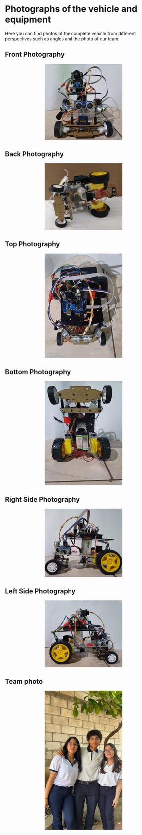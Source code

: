 <h1>Photographs of the vehicle and equipment</h1>
Here you can find photos of the complete vehicle from different perspectives such as angles and the photo of our team.
<h2>Front Photography</h2>
<p align="center">
  <img src="https://github.com/MVP-16/MVP_FMT/blob/main/Photos/a11%20(2).jpeg?raw=true" alt="Ackermann Steering sketch" width="250" />
</p>
<h2>Back 
Photography </h2>
<p align="center">
  <img src="https://github.com/MVP-16/MVP_FMT/blob/main/Photos/Car/abj.jpeg?raw=true" alt="Ackermann Steering sketch" width="250" />
</p>
<h2>Top Photography </h2><p align="center">
  <img src="https://github.com/MVP-16/MVP_FMT/blob/main/Photos/a7%20(2).jpeg?raw=true" alt="Ackermann Steering sketch" width="250" />
</p>
<h2>Bottom Photography</h2>

<p align="center">
  <img src="https://github.com/MVP-16/MVP_FMT/blob/main/Photos/a13%20(2).jpeg?raw=true alt="Ackermann Steering sketch" width="250" />
</p>
<h2>Right Side Photography</h2><p align="center">
  <img src="https://github.com/MVP-16/MVP_FMT/blob/main/Photos/a8%20(2).jpeg?raw=true" alt="Ackermann Steering sketch" width="250" />
</p>
<h2>Left Side Photography </h2><p align="center">
  <img src="https://github.com/MVP-16/MVP_FMT/blob/main/Photos/a9%20(2).jpeg?raw=true" alt="Ackermann Steering sketch" width="250" />
</p>
<h2>Team photo</h2><p align="center">
  <img src="https://github.com/MVP-16/MVP_FMT/blob/main/Photos/a2%20(2).jpeg?raw=true" alt="Ackermann Steering sketch" width="250" />
</p>
